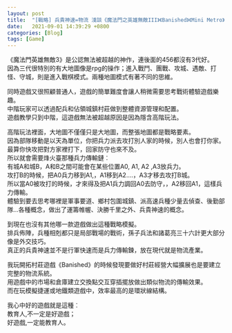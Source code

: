```yaml
---
layout: post
title:  "[戰略] 兵貴神速=物流 淺談《魔法門之英雄無敵III》《Banished》《Mini Metro》"
date:   2021-09-01 14:39:29 +0800
categories: [Blog]
tags: [Game]
---
```

《魔法門英雄無敵3》是公認無法被超越的神作，連後面的456都沒有3代好。  
因為三代很特別的有大地圖像是rpg的操作；進入戰鬥、團戰、攻城、遇敵、打怪、守城，則是進入戰棋模式。兩種地圖模式有著不同的思維。

同時遊戲又很照顧普通人，遊戲的簡單難度會讓人稍微需要思考戰術體驗遊戲樂趣。  
中階玩家可以透過配兵和佔領城鎮村莊做到整體資源管理和配置。  
遊戲教學只到中階，這遊戲無法被超越原因是因為隱含高階玩法。

高階玩法裡面，大地圖不僅僅只是大地圖，而整張地圖都是戰略要素。  
因為部隊移動是以天為單位，你把兵力派去攻打別人家的時候，別人也會打你家。最算你快攻把對方家裡打下，回家防守也來不及。  
所以就會需要烽火臺那種兵力傳輸鏈︰  
有城A和城B，A和B之間可能會在某些位置A0, A1, A2 ,A3放兵力。  
攻打B的時候，把A0兵力移到A1,，A1移到A2....，A3才移去攻打B城。  
所以當A0被攻打的時候，才來得及把A1兵力調回A0去防守，，A2移回A1，這樣兵力傳輸。  
體驗到要去思考哪裡是軍事要道、鄉村包圍城鎮、派高速兵種少量去偵查、後勤部隊...各種概念，做出了運籌帷幄、決勝千里之外、兵貴神速的概念。

到現在也沒有其他哪一款遊戲做出這種戰略模擬。  
排兵佈陣，兵種相剋都只是局部戰場的戰術，孫子兵法和諸葛亮三十六計更大部分像是外交技巧。  
真正的兵貴神速並不是行軍快速而是兵力傳輸鍊，放在現代就是物流產業。

我玩開拓村莊遊戲《Banished》的時候發現要做好村莊經營大幅擴展也是要建立完整的物流系統。  
用遊戲中的市場和倉庫建立交換點交互穿插擺放做出類似物流的傳輸效果。  
而在玩模擬捷運或地鐵類遊戲中，效率最高的是環狀線結構。

我心中好的遊戲就是這種︰  
教育人,不一定是好遊戲；  
好遊戲,一定能教育人。